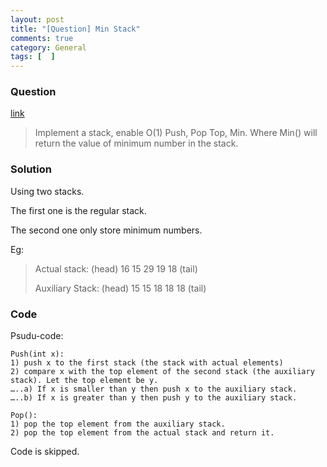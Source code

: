 ```yaml
---
layout: post
title: "[Question] Min Stack"
comments: true
category: General
tags: [  ]
---
```


### Question 

[link](http://www.geeksforgeeks.org/design-and-implement-special-stack-data-structure/)

> Implement a stack, enable O(1) Push, Pop Top, Min. Where Min() will return the value of minimum number in the stack. 

### Solution

Using two stacks. 

The first one is the regular stack. 

The second one only store minimum numbers. 

Eg: 

> Actual stack: (head) 16 15 29 19 18 (tail)
>
> Auxiliary Stack: (head) 15 15 18 18 18 (tail)

### Code

Psudu-code:

    Push(int x):
    1) push x to the first stack (the stack with actual elements)
    2) compare x with the top element of the second stack (the auxiliary stack). Let the top element be y.
    …..a) If x is smaller than y then push x to the auxiliary stack.
    …..b) If x is greater than y then push y to the auxiliary stack.

    Pop():
    1) pop the top element from the auxiliary stack.
    2) pop the top element from the actual stack and return it.

Code is skipped. 
